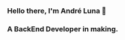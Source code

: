 ### Hello there, I'm André Luna 👋
### A BackEnd Developer in making.

<!--
**iLimonada/iLimonada** is a ✨ _special_ ✨ repository because its `README.md` (this file) appears on your GitHub profile.


- 🌱 I’m currently learning Java.
- ⚡ Fun fact: I love so bad penguins 
